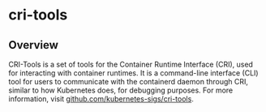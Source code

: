 # cri-tools

## Overview

CRI-Tools is a set of tools for the Container Runtime Interface (CRI), used for interacting with container runtimes. It is a command-line interface (CLI) tool for users to communicate with the containerd daemon through CRI, similar to how Kubernetes does, for debugging purposes. For more information, visit [github.com/kubernetes-sigs/cri-tools](https://github.com/kubernetes-sigs/cri-tools).